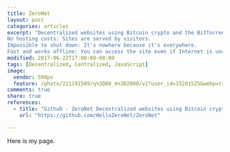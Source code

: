 ```yaml
---
title: ZeroNet
layout: post
categories: articles
excerpt: "Decentralized websites using Bitcoin crypto and the BitTorrent network. No single point of failure: Site remains online so long as at least 1 peer is serving it.
No hosting costs: Sites are served by visitors.
Impossible to shut down: It's nowhere because it's everywhere.
Fast and works offline: You can access the site even if Internet is unavailable."
modified: 2017-06-22T17:00:00-00:00
tags: [Decentralized, Centralized, JavaScript]
image:
  vendor: 500px
  feature: /photo/221191589/q%3D80_m%3D2000/v2?user_id=15281525&webp=true&sig=3db8e47935773804d6d31f5c790aa6f30bf730a871b2de1bed96a431d0bf7c6d
comments: true
share: true
references:
  - title: "Github - ZeroNet Decentralized websites using Bitcoin crypto and BitTorrent network"
    url: "https://github.com/HelloZeroNet/ZeroNet"

---
```


Here is my page.
